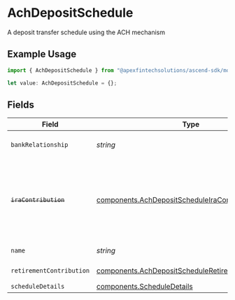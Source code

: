# AchDepositSchedule

A deposit transfer schedule using the ACH mechanism

## Example Usage

```typescript
import { AchDepositSchedule } from "@apexfintechsolutions/ascend-sdk/models/components";

let value: AchDepositSchedule = {};
```

## Fields

| Field                                                                                                                                                                                                                  | Type                                                                                                                                                                                                                   | Required                                                                                                                                                                                                               | Description                                                                                                                                                                                                            | Example                                                                                                                                                                                                                |
| ---------------------------------------------------------------------------------------------------------------------------------------------------------------------------------------------------------------------- | ---------------------------------------------------------------------------------------------------------------------------------------------------------------------------------------------------------------------- | ---------------------------------------------------------------------------------------------------------------------------------------------------------------------------------------------------------------------- | ---------------------------------------------------------------------------------------------------------------------------------------------------------------------------------------------------------------------- | ---------------------------------------------------------------------------------------------------------------------------------------------------------------------------------------------------------------------- |
| `bankRelationship`                                                                                                                                                                                                     | *string*                                                                                                                                                                                                               | :heavy_minus_sign:                                                                                                                                                                                                     | The name of the bank relationship to be used in the ACH transaction                                                                                                                                                    | accounts/01H8FB90ZRRFWXB4XC2JPJ1D4Y/bankRelationships/651ef9de0dee00240813e60e                                                                                                                                         |
| ~~`iraContribution`~~                                                                                                                                                                                                  | [components.AchDepositScheduleIraContribution](../../models/components/achdepositscheduleiracontribution.md)                                                                                                           | :heavy_minus_sign:                                                                                                                                                                                                     | : warning: ** DEPRECATED **: This will be removed in a future release, please migrate away from it as soon as possible.<br/><br/>The ira contribution info for an IRA account. Deprecated, see retirement_contribution_details |                                                                                                                                                                                                                        |
| `name`                                                                                                                                                                                                                 | *string*                                                                                                                                                                                                               | :heavy_minus_sign:                                                                                                                                                                                                     | The name of the ACH Deposit transfer schedule                                                                                                                                                                          | accounts/01H8FB90ZRRFWXB4XC2JPJ1D4Y/achDepositSchedules/40eb6b6f-76ff-4dc9-b8a0-b65a7658f8b1                                                                                                                           |
| `retirementContribution`                                                                                                                                                                                               | [components.AchDepositScheduleRetirementContribution](../../models/components/achdepositscheduleretirementcontribution.md)                                                                                             | :heavy_minus_sign:                                                                                                                                                                                                     | The contribution info for a retirement account                                                                                                                                                                         |                                                                                                                                                                                                                        |
| `scheduleDetails`                                                                                                                                                                                                      | [components.ScheduleDetails](../../models/components/scheduledetails.md)                                                                                                                                               | :heavy_minus_sign:                                                                                                                                                                                                     | The transfer schedule details                                                                                                                                                                                          |                                                                                                                                                                                                                        |